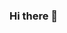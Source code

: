 ### Hi there 👋

<!--
**Alshlon/Alshlon** is a ✨ _special_ ✨ repository because its `README.md` (this file) appears on your GitHub profile.

Here are some ideas to get you started:

- 🔭 I’m currently working on Cloud Security projects 
- 🌱 I’m currently learning Cloud security 
- 👯 I’m looking to collaborate on cloud security projects 
- 🤔 I’m looking for help with nothing at the time 
- 💬 Ask me about anything 
- 📫 How to reach me: https://www.linkedin.com/in/alshlon-banks-25573a10b/
- 😄 Pronouns: He/Him
- ⚡ Fun fact: I love Jazz music 
-->
